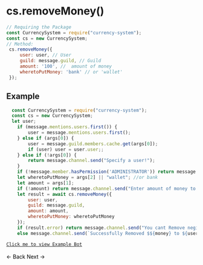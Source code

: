 # cs.removeMoney()
```js
// Requiring the Package
const CurrencySystem = require("currency-system");
const cs = new CurrencySystem;
// Method:
 cs.removeMoney({
     user: user, // User
     guild: message.guild, // Guild
     amount: '100', //  amount of money
     wheretoPutMoney: 'bank' // or 'wallet'
 });
```
## Example
```js
  const CurrencySystem = require("currency-system");
  const cs = new CurrencySystem;
  let user;
    if (message.mentions.users.first()) {
        user = message.mentions.users.first();
    } else if (args[0]) {
        user = message.guild.members.cache.get(args[0]);
        if (user) user = user.user;;
    } else if (!args[0]) {
        return message.channel.send("Specify a user!");
    }
    if (!message.member.hasPermission('ADMINISTRATOR')) return message.channel.send("You do not have requied permissions.")
    let wheretoPutMoney = args[2] || "wallet"; //or bank
    let amount = args[1];
    if (!amount) return message.channel.send("Enter amount of money to Remove.");
    let result = await cs.removeMoney({
        user: user,
        guild: message.guild,
        amount: amount,
        wheretoPutMoney: wheretoPutMoney
    });
    if (result.error) return message.channel.send("You cant Remove negitive money");
    else message.channel.send(`Successfully Removed $${money} to ${user.username}, ( in ${wheretoPutMoney} )`)

```
[`Click me to view Example Bot`](https://github.com/BIntelligent/currency-system/tree/main/ExampleBot) <br><br>
<a href="https://bintelligent.github.io/currency-system/examples/setDefaultBankAmount" class="button"><- Back</a>
<a href="https://bintelligent.github.io/currency-system/examples/transferMoney" class="button">Next -></a> <br><br><br>
<style>
.button {
    -webkit-appearance: button;
    -moz-appearance: button;
    appearance: button;
    text-align: center;
    text-decoration: none;
    color: initial;
}
 </style>
